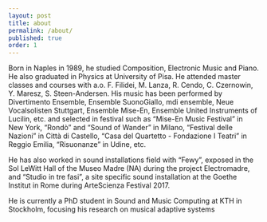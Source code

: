 ```yaml
---
layout: post
title: about
permalink: /about/
published: true
order: 1
---
```

Born in Naples in 1989, he studied Composition, Electronic Music and Piano.
He also graduated in Physics at University of Pisa.
He attended master classes and courses with a.o. F. Filidei, M. Lanza, R. Cendo, C. Czernowin, Y. Maresz, S. Steen-Andersen.
His music has been performed by Divertimento Ensemble, Ensemble SuonoGiallo, mdi ensemble, Neue Vocalsolisten Stuttgart, Ensemble Mise-En, Ensemble United Instruments of Lucilin, etc. and selected in festival such as “Mise-En Music Festival” in New York, “Rondò” and “Sound of Wander” in Milano, “Festival delle Nazioni” in Città di Castello, “Casa del Quartetto - Fondazione I Teatri” in Reggio Emilia, “Risuonanze” in Udine, etc.

He has also worked in sound installations field with “Fewy”, exposed in the Sol LeWitt Hall of the Museo Madre (NA) during the project Electromadre, and “Studio in tre fasi”, a site specific sound installation at the Goethe Institut in Rome during ArteScienza Festival 2017.

He is currently a PhD student in Sound and Music Computing at KTH in Stockholm, focusing his research on musical adaptive systems
